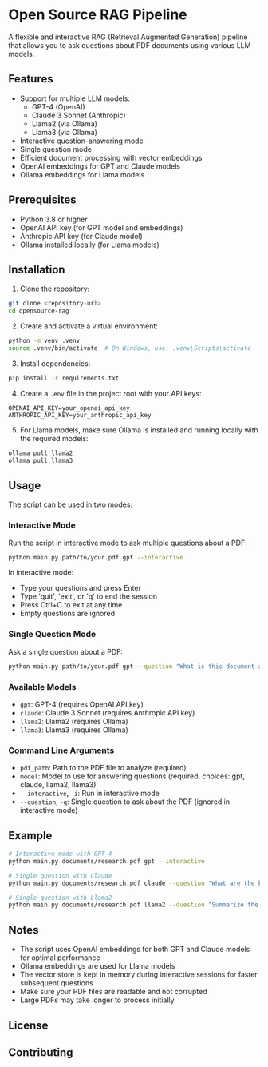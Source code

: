 # Open Source RAG Pipeline

A flexible and interactive RAG (Retrieval Augmented Generation) pipeline that allows you to ask questions about PDF documents using various LLM models.

## Features

- Support for multiple LLM models:
  - GPT-4 (OpenAI)
  - Claude 3 Sonnet (Anthropic)
  - Llama2 (via Ollama)
  - Llama3 (via Ollama)
- Interactive question-answering mode
- Single question mode
- Efficient document processing with vector embeddings
- OpenAI embeddings for GPT and Claude models
- Ollama embeddings for Llama models

## Prerequisites

- Python 3.8 or higher
- OpenAI API key (for GPT model and embeddings)
- Anthropic API key (for Claude model)
- Ollama installed locally (for Llama models)

## Installation

1. Clone the repository:
```bash
git clone <repository-url>
cd opensource-rag
```

2. Create and activate a virtual environment:
```bash
python -m venv .venv
source .venv/bin/activate  # On Windows, use: .venv\Scripts\activate
```

3. Install dependencies:
```bash
pip install -r requirements.txt
```

4. Create a `.env` file in the project root with your API keys:
```env
OPENAI_API_KEY=your_openai_api_key
ANTHROPIC_API_KEY=your_anthropic_api_key
```

5. For Llama models, make sure Ollama is installed and running locally with the required models:
```bash
ollama pull llama2
ollama pull llama3
```

## Usage

The script can be used in two modes:

### Interactive Mode

Run the script in interactive mode to ask multiple questions about a PDF:

```bash
python main.py path/to/your.pdf gpt --interactive
```

In interactive mode:
- Type your questions and press Enter
- Type 'quit', 'exit', or 'q' to end the session
- Press Ctrl+C to exit at any time
- Empty questions are ignored

### Single Question Mode

Ask a single question about a PDF:

```bash
python main.py path/to/your.pdf gpt --question "What is this document about?"
```

### Available Models

- `gpt`: GPT-4 (requires OpenAI API key)
- `claude`: Claude 3 Sonnet (requires Anthropic API key)
- `llama2`: Llama2 (requires Ollama)
- `llama3`: Llama3 (requires Ollama)

### Command Line Arguments

- `pdf_path`: Path to the PDF file to analyze (required)
- `model`: Model to use for answering questions (required, choices: gpt, claude, llama2, llama3)
- `--interactive`, `-i`: Run in interactive mode
- `--question`, `-q`: Single question to ask about the PDF (ignored in interactive mode)

## Example

```bash
# Interactive mode with GPT-4
python main.py documents/research.pdf gpt --interactive

# Single question with Claude
python main.py documents/research.pdf claude --question "What are the key findings?"

# Single question with Llama2
python main.py documents/research.pdf llama2 --question "Summarize the main points"
```

## Notes

- The script uses OpenAI embeddings for both GPT and Claude models for optimal performance
- Ollama embeddings are used for Llama models
- The vector store is kept in memory during interactive sessions for faster subsequent questions
- Make sure your PDF files are readable and not corrupted
- Large PDFs may take longer to process initially

## License


## Contributing
